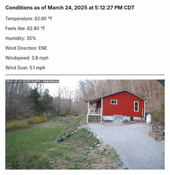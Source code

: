 ### Conditions as of March 24, 2025 at 5:12:27 PM CDT 

Temperature: 62.80 &deg;F

Feels like: 62.80 &deg;F

Humidity: 35%

Wind Direction: ENE

Windspeed: 3.8 mph

Wind Gust: 5.1 mph

---

<img src="./images/latest.jpeg"/>

